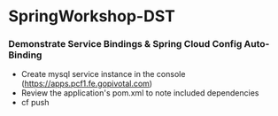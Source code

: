 # SpringWorkshop-DST
### Demonstrate Service Bindings & Spring Cloud Config Auto-Binding

* Create mysql service instance in the console (https://apps.pcf1.fe.gopivotal.com)
* Review the application's pom.xml to note included dependencies
* cf push
